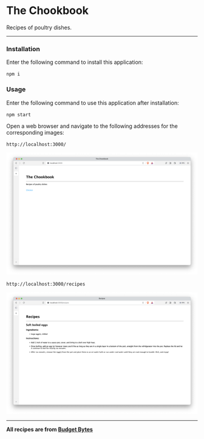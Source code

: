 # The Chookbook

Recipes of poultry dishes.


---
### Installation
Enter the following command to install this application:
```
npm i
```

### Usage
Enter the following command to use this application after installation:
```
npm start
```
Open a web browser and navigate to the following addresses for the corresponding images:
```
http://localhost:3000/
```
![usage](/public/images/index.png)
```
http://localhost:3000/recipes
```
![usage](/public/images/recipes.png)

---
**All recipes are from [Budget Bytes](https://www.budgetbytes.com/)**

